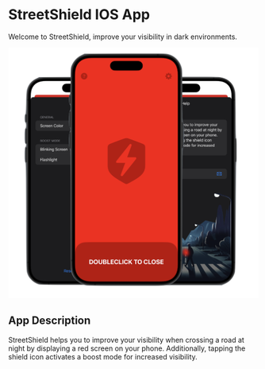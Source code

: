 # StreetShield IOS App  

Welcome to StreetShield, improve your visibility in dark environments.

![streetshield_overview](https://github.com/NoteDownApp/notedownapp.github.io/blob/main/assets/streetshieldoverview.png)


## App Description

StreetShield helps you to improve your visibility when crossing a road at night by displaying a red screen on your phone. Additionally, tapping the shield icon activates a boost mode for increased visibility.
